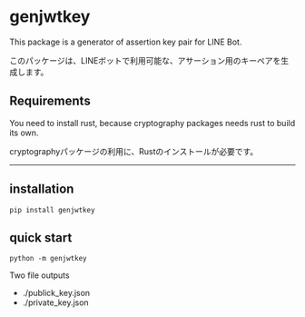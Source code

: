 # genjwtkey

This package is a generator of assertion key pair for LINE Bot.

このパッケージは、LINEボットで利用可能な、アサーション用のキーペアを生成します。

## Requirements

You need to install rust, because cryptography packages needs rust to build its own.

cryptographyパッケージの利用に、Rustのインストールが必要です。

---------

## installation

``` pip install genjwtkey ```

## quick start

``` python -m genjwtkey ```

Two file outputs

- ./publick_key.json
- ./private_key.json
